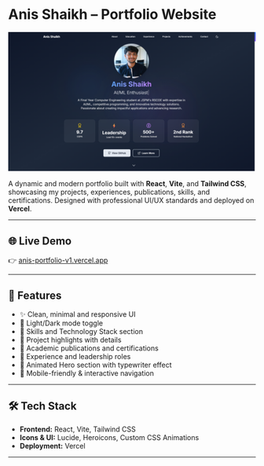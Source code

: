 # Anis Shaikh – Portfolio Website

![Portfolio Banner](landingPage.png
) <!-- Optional: Replace with your own banner image -->

A dynamic and modern portfolio built with **React**, **Vite**, and **Tailwind CSS**, showcasing my projects, experiences, publications, skills, and certifications. Designed with professional UI/UX standards and deployed on **Vercel**.

---

## 🌐 Live Demo

👉 [anis-portfolio-v1.vercel.app](https://anis-portfolio-v1.vercel.app/)

---

## 📌 Features

- ✨ Clean, minimal and responsive UI
- 🌙 Light/Dark mode toggle
- 🧠 Skills and Technology Stack section
- 🧪 Project highlights with details
- 📜 Academic publications and certifications
- 💼 Experience and leadership roles
- 🎯 Animated Hero section with typewriter effect
- 📱 Mobile-friendly & interactive navigation

---

## 🛠 Tech Stack

- **Frontend:** React, Vite, Tailwind CSS
- **Icons & UI:** Lucide, Heroicons, Custom CSS Animations
- **Deployment:** Vercel

---
